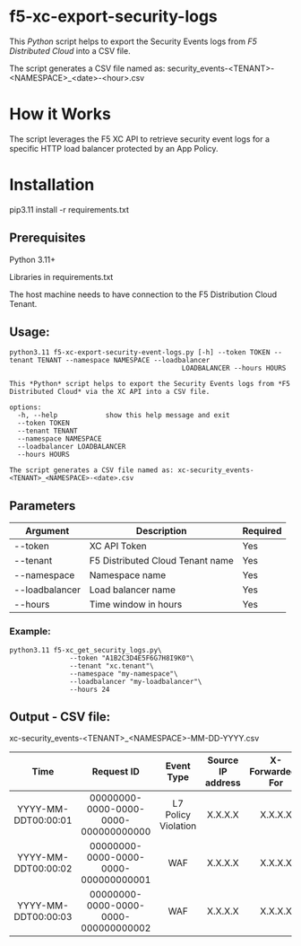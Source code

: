 # f5-xc-export-security-logs

This *Python* script helps to export the Security Events logs from *F5 Distributed Cloud* into a CSV file.

The script generates a CSV file named as: security_events-\<TENANT\>-\<NAMESPACE\>_\<date\>-\<hour\>.csv

# How it Works

The script leverages the F5 XC API to retrieve security event logs for a specific HTTP load balancer protected by an App Policy.

# Installation

pip3.11 install -r requirements.txt

## Prerequisites

Python 3.11+

Libraries in requirements.txt

The host machine needs to have connection to the F5 Distribution Cloud Tenant. 

## Usage:
```
python3.11 f5-xc-export-security-event-logs.py [-h] --token TOKEN --tenant TENANT --namespace NAMESPACE --loadbalancer
                                           LOADBALANCER --hours HOURS

This *Python* script helps to export the Security Events logs from *F5 Distributed Cloud* via the XC API into a CSV file.

options:
  -h, --help            show this help message and exit
  --token TOKEN
  --tenant TENANT
  --namespace NAMESPACE
  --loadbalancer LOADBALANCER
  --hours HOURS

The script generates a CSV file named as: xc-security_events-<TENANT>_<NAMESPACE>-<date>.csv
```
## Parameters

| Argument | Description | Required |
|----------|-------------|----------|
| --token | XC API Token | Yes | 
| --tenant | F5 Distributed Cloud Tenant name | Yes |
| --namespace | Namespace name | Yes |
| --loadbalancer | Load balancer name | Yes |
| --hours | Time window in hours | Yes | 

### Example:
```
python3.11 f5-xc_get_security_logs.py\
               --token "A1B2C3D4E5F6G7H8I9K0"\
               --tenant "xc.tenant"\
               --namespace "my-namespace"\
               --loadbalancer "my-loadbalancer"\
               --hours 24
```

## Output - CSV file: 
xc-security_events-\<TENANT\>_\<NAMESPACE\>-MM-DD-YYYY.csv

| Time                | Request ID                           | Event Type          | Source IP address | X-Forwarded-For | Country | City        | Browser        | Domain     | Method | Request Path         | Response Code |
|:-------------------:|:------------------------------------:|:-------------------:|:-----------------:|:---------------:|:-------:|:-----------:|:--------------:|:----------:|:------:|:--------------------:|:-------------:|
| YYYY-MM-DDT00:00:01 | 00000000-0000-0000-0000-000000000000 | L7 Policy Violation | X.X.X.X           | X.X.X.X         | US      | Seattle     | curl           | exampe.com | DELETE | /                    | 403           |
| YYYY-MM-DDT00:00:02 | 00000000-0000-0000-0000-000000000001 | WAF                 | X.X.X.X           | X.X.X.X         | US      | Santa Clara | HeadlessChrome | exampe.com | GET    | /js/bootstrap.min.js | 200           |
| YYYY-MM-DDT00:00:03 | 00000000-0000-0000-0000-000000000002 | WAF                 | X.X.X.X           | X.X.X.X         | US      | Santa Clara | HeadlessChrome | exampe.com | GET    | /appliance.ssvg      | 200           |
